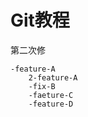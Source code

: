 # Git教程
第二次修


    -feature-A
        2-feature-A
        -fix-B
        -faeture-C
        -feature-D
